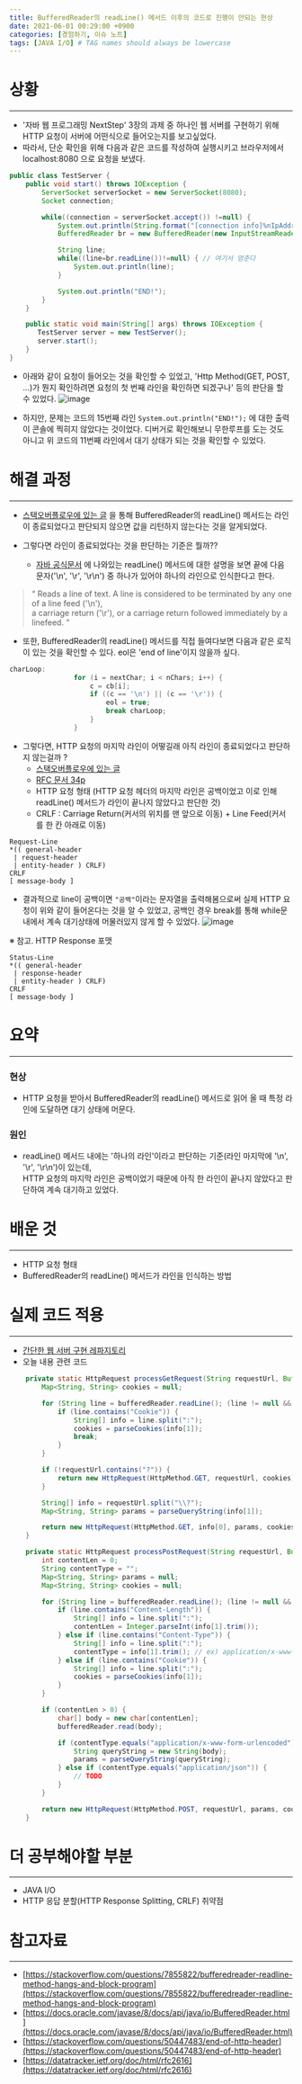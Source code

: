 ```yaml
---
title: BufferedReader의 readLine() 메서드 이후의 코드로 진행이 안되는 현상
date: 2021-06-01 00:29:00 +0900
categories: [경험하기, 이슈 노트]
tags: [JAVA I/O] # TAG names should always be lowercase
---
```


# 상황
---
- '자바 웹 프로그래밍 NextStep' 3장의 과제 중 하나인 웹 서버를 구현하기 위해 HTTP 요청이 서버에 어떤식으로 들어오는지를 보고싶었다.
- 따라서, 단순 확인을 위해 다음과 같은 코드를 작성하여 실행시키고 브라우저에서 localhost:8080 으로 요청을 보냈다.
```java
public class TestServer {
    public void start() throws IOException {
        ServerSocket serverSocket = new ServerSocket(8080);
        Socket connection;

        while((connection = serverSocket.accept()) !=null) {
            System.out.println(String.format("[connection info]%nIpAddr : %s, Port : %s%n", connection.getInetAddress(), connection.getPort()));
            BufferedReader br = new BufferedReader(new InputStreamReader(connection.getInputStream()));

            String line;
            while((line=br.readLine())!=null) { // 여기서 멈춘다
                System.out.println(line);
            }

            System.out.println("END!");
        }
    }

    public static void main(String[] args) throws IOException {
       TestServer server = new TestServer();
       server.start();
    }
}
```

- 아래와 같이 요청이 들어오는 것을 확인할 수 있었고, 'Http Method(GET, POST, ...)가 뭔지 확인하려면 요청의 첫 번째 라인을 확인하면 되겠구나' 등의 판단을 할 수 있었다.
![image](https://user-images.githubusercontent.com/64415489/125474131-fb47851c-3e78-448f-91e1-57ad8fcd5a5e.png)

- 하지만, 문제는 코드의 15번째 라인 `System.out.println("END!");` 에 대한 출력이 콘솔에 찍히지 않았다는 것이었다.
디버거로 확인해보니 무한루프를 도는 것도 아니고 위 코드의 11번째 라인에서 대기 상태가 되는 것을 확인할 수 있었다.

# 해결 과정
---
- [스택오버플로우에 있는 글](https://stackoverflow.com/questions/7855822/bufferedreader-readline-method-hangs-and-block-program) 을 통해
BufferedReader의 readLine() 메서드는 라인이 종료되었다고 판단되지 않으면 값을 리턴하지 않는다는 것을 알게되었다.

- 그렇다면 라인이 종료되었다는 것을 판단하는 기준은 뭘까??
  - [자바 공식문서](https://docs.oracle.com/javase/8/docs/api/java/io/BufferedReader.html) 에 나와있는 readLine() 메서드에 대한 설명을 보면
끝에 다음 문자('\n', '\r', '\r\n') 중 하나가 있어야 하나의 라인으로 인식한다고 한다.
> <q> Reads a line of text. A line is considered to be terminated by any one of a line feed ('\n'), <br>
> a carriage return ('\r'), or a carriage return followed immediately by a linefeed. </q>

- 또한, BufferedReader의 readLine() 메서드를 직접 들여다보면 다음과 같은 로직이 있는 것을 확인할 수 있다. eol은 'end of line'이지 않을까 싶다.
```java
charLoop:
                for (i = nextChar; i < nChars; i++) {
                    c = cb[i];
                    if ((c == '\n') || (c == '\r')) {
                        eol = true;
                        break charLoop;
                    }
                }
```

- 그렇다면, HTTP 요청의 마지막 라인이 어떻길래 아직 라인이 종료되었다고 판단하지 않는걸까 ?
  - [스택오버플로우에 있는 글](https://stackoverflow.com/questions/50447483/end-of-http-header)
  - [RFC 문서 34p](https://datatracker.ietf.org/doc/html/rfc2616#page-35)
  - HTTP 요청 형태 (HTTP 요청 헤더의 마지막 라인은 공백이었고 이로 인해 readLine() 메서드가 라인이 끝나지 않았다고 판단한 것)<br>
  - CRLF : Carriage Return(커서의 위치를 맨 앞으로 이동) + Line Feed(커서를 한 칸 아래로 이동)

```
Request-Line
*(( general-header
 | request-header
 | entity-header ) CRLF)
CRLF
[ message-body ]
```

- 결과적으로 line이 공백이면 `"공백"`이라는 문자열을 출력해봄으로써 실제 HTTP 요청이 위와 같이 들어온다는 것을 알 수 있었고,
공백인 경우 break를 통해 while문 내에서 계속 대기상태에 머물러있지 않게 할 수 있었다.
![image](https://user-images.githubusercontent.com/64415489/123302221-6fd47e00-d557-11eb-9a06-0e37d4e6b4f7.png)

※ 참고. HTTP Response 포맷
```
Status-Line
*(( general-header
 | response-header
 | entity-header ) CRLF)
CRLF
[ message-body ]
```

# 요약
---
### 현상
- HTTP 요청을 받아서 BufferedReader의 readLine() 메서드로 읽어 올 때 특정 라인에 도달하면 대기 상태에 머문다.

### 원인
- readLine() 메서드 내에는 '하나의 라인'이라고 판단하는 기준(라인 마지막에 '\n', '\r', '\r\n')이 있는데, <br>
  HTTP 요청의 마지막 라인은 공백이었기 때문에 아직 한 라인이 끝나지 않았다고 판단하여 계속 대기하고 있었다.

# 배운 것
---
- HTTP 요청 형태
- BufferedReader의 readLine() 메서드가 라인을 인식하는 방법

# 실제 코드 적용
---
- [간단한 웹 서버 구현 레파지토리](https://github.com/zz9z9/nextstep-web-application-server)
- 오늘 내용 관련 코드
```java
    private static HttpRequest processGetRequest(String requestUrl, BufferedReader bufferedReader) throws IOException {
        Map<String, String> cookies = null;

        for (String line = bufferedReader.readLine(); (line != null && !line.isEmpty()); line = bufferedReader.readLine()) {
            if (line.contains("Cookie")) {
                String[] info = line.split(":");
                cookies = parseCookies(info[1]);
                break;
            }
        }

        if (!requestUrl.contains("?")) {
            return new HttpRequest(HttpMethod.GET, requestUrl, cookies);
        }

        String[] info = requestUrl.split("\\?");
        Map<String, String> params = parseQueryString(info[1]);

        return new HttpRequest(HttpMethod.GET, info[0], params, cookies);
    }

    private static HttpRequest processPostRequest(String requestUrl, BufferedReader bufferedReader) throws IOException {
        int contentLen = 0;
        String contentType = "";
        Map<String, String> params = null;
        Map<String, String> cookies = null;

        for (String line = bufferedReader.readLine(); (line != null && !line.isEmpty()); line = bufferedReader.readLine()) {
            if (line.contains("Content-Length")) {
                String[] info = line.split(":");
                contentLen = Integer.parseInt(info[1].trim());
            } else if (line.contains("Content-Type")) {
                String[] info = line.split(":");
                contentType = info[1].trim(); // ex) application/x-www-form-urlencoded
            } else if (line.contains("Cookie")) {
                String[] info = line.split(":");
                cookies = parseCookies(info[1]);
            }
        }

        if (contentLen > 0) {
            char[] body = new char[contentLen];
            bufferedReader.read(body);

            if (contentType.equals("application/x-www-form-urlencoded")) {
                String queryString = new String(body);
                params = parseQueryString(queryString);
            } else if (contentType.equals("application/json")) {
                // TODO
            }
        }

        return new HttpRequest(HttpMethod.POST, requestUrl, params, cookies);
    }
```

# 더 공부해야할 부분
---
- JAVA I/O
- HTTP 응답 분할(HTTP Response Splitting, CRLF) 취약점

# 참고자료
---
- [https://stackoverflow.com/questions/7855822/bufferedreader-readline-method-hangs-and-block-program](https://stackoverflow.com/questions/7855822/bufferedreader-readline-method-hangs-and-block-program)
- [https://docs.oracle.com/javase/8/docs/api/java/io/BufferedReader.html](https://docs.oracle.com/javase/8/docs/api/java/io/BufferedReader.html)
- [https://stackoverflow.com/questions/50447483/end-of-http-header](https://stackoverflow.com/questions/50447483/end-of-http-header)
- [https://datatracker.ietf.org/doc/html/rfc2616](https://datatracker.ietf.org/doc/html/rfc2616)
